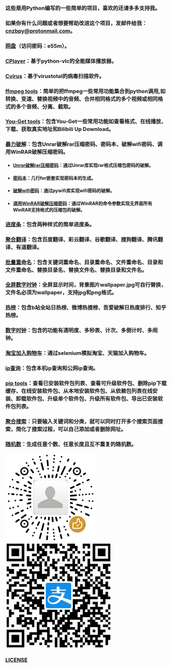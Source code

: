 ### 这些是用Python编写的一些简单的项目，喜欢的还请多多支持我。

### 如果你有什么问题或者想要帮助改进这个项目，发邮件给我：cnzbpy@protonmail.com。

### <a href="https://cnzb.lanzoui.com/b01i7bb9i" target="_blank">网盘</a>（访问密码：e55m）。

### <a href="https://github.com/cnzbpy/simplepy/tree/master/CPlayer" target="_blank">CPlayer</a>：基于python-vlc的全能媒体播放器。

### <a href="https://github.com/cnzbpy/simplepy/tree/master/Cvirus" target="_blank">Cvirus</a>：基于virustotal的病毒扫描软件。

### <a href="https://github.com/cnzbpy/simplepy/tree/master/ffmpeg%20tools" target="_blank">ffmpeg tools</a>：简单的把ffmpeg一些常用功能集合到python调用,如转换、变速、替换视频中的音频、合并相同格式的多个视频或相同格式的多个音频、分离、截取。

### <a href="https://github.com/cnzbpy/simplepy/tree/master/You-Get%20tools" target="_blank">You-Get tools</a>：包含You-Get一些常用功能如查看格式、在线播放、下载、获取真实地址和Bilibili Up Download。

### <a href="https://github.com/cnzbpy/simplepy/tree/master/暴力破解" target="_blank">暴力破解</a>：包含Unrar破解rar压缩密码、密码本、破解wifi密码、调用WinRAR破解压缩密码。

* #### <a href="https://github.com/cnzbpy/simplepy/tree/master/暴力破解/Unrar破解rar压缩密码" target="_blank">Unrar破解rar压缩密码</a>：通过Unrar库实现rar格式压缩包密码的破解。

* #### <a href="https://github.com/cnzbpy/simplepy/tree/master/暴力破解/密码本" target="_blank">密码本</a>：几行for嵌套实现密码本的生成。

* #### <a href="https://github.com/cnzbpy/simplepy/tree/master/暴力破解/破解wifi密码" target="_blank">破解wifi密码</a>：通过pywifi库实现wifi密码的破解。

* #### <a href="https://github.com/cnzbpy/simplepy/tree/master/暴力破解/调用WinRAR破解压缩密码" target="_blank">调用WinRAR破解压缩密码</a>：通过WinRAR的命令参数实现无界面所有WinRAR支持格式的压缩包的破解。

### <a href="https://github.com/cnzbpy/simplepy/tree/master/进度条" target="_blank">进度条</a>：包含两种样式的简单进度条。

### <a href="https://github.com/cnzbpy/simplepy/tree/master/聚合翻译" target="_blank">聚合翻译</a>：包含百度翻译、彩云翻译、谷歌翻译、搜狗翻译、腾讯翻译、有道翻译。

### <a href="https://github.com/cnzbpy/simplepy/tree/master/批量重命名" target="_blank">批量重命名</a>：包含关键词重命名、目录重命名、文件重命名、目录和文件重命名、替换目录名、替换文件名、替换目录和文件名。

### <a href="https://github.com/cnzbpy/simplepy/tree/master/全屏数字时钟" target="_blank">全屏数字时钟</a>：全屏显示时间，背景图片wallpaper.jpg可自行替换，文件名必须为wallpaper，支持jpg和png格式。

### <a href="https://github.com/cnzbpy/simplepy/tree/master/热榜" target="_blank">热榜</a>：包含b站全站日热榜、微博热搜榜、吾爱破解日热度排行、知乎热榜。

### <a href="https://github.com/cnzbpy/simplepy/tree/master/数字时钟" target="_blank">数字时钟</a>：包含的功能有透明度、多秒表、计次、多倒计时、多闹钟。

### <a href="https://github.com/cnzbpy/simplepy/tree/master/淘宝加入购物车" target="_blank">淘宝加入购物车</a>：通过selenium模拟淘宝、天猫加入购物车。

### <a href="https://github.com/cnzbpy/simplepy/blob/master/ip查询.py" target="_blank">ip查询</a>：包含本机ip查询和公网ip查询。

### <a href="https://github.com/cnzbpy/simplepy/blob/master/pip%20tools.bat" target="_blank">pip tools</a>：查看已安装软件包列表、查看可升级软件包、删除pip下载缓存、在线安装软件包、从本地安装软件包、从依赖包列表在线安装、卸载软件包、升级单个软件包、升级所有软件包、导出已安装软件包列表。

### <a href="https://github.com/cnzbpy/simplepy/blob/master/聚合搜索.py" target="_blank">聚合搜索</a>：只要输入关键词和分类，就可以同时打开多个搜索页面搜索，简化了搜索过程，可以自己添加或者删除网址。

### <a href="https://github.com/cnzbpy/simplepy/blob/master/随机数.py" target="_blank">随机数</a>：生成任意个数、任意长度且互不重复的随机数。

<img src="微信打赏.png"/><img src="支付宝打赏.jpg"/>

### <a href="https://github.com/cnzbpy/simplepy/blob/master/LICENSE" target="_blank">LICENSE</a>